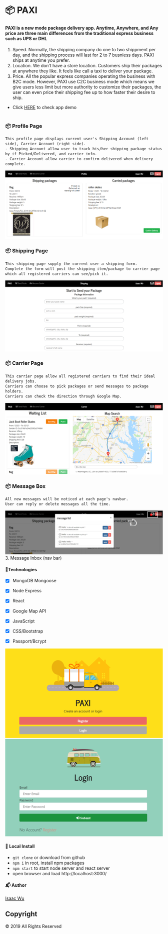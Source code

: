 # 📦 PAXI

#### PAXI is a new mode package delivery app. Anytime, Anywhere, and Any price are three main differences from the traditional express business such as UPS or DHL

1.	Speed. Normally, the shipping company do one to two shippment per day, and the shipping process will last for 2 to 7 busniess days. PAXI ships at anytime you prefer.
2.	Location. We don’t have a store location. Customers ship their packages at anywhere they like. It feels like call a taxi to deliver your package.
3.	Price. All the popular express companies operating the business with B2C mode. However, PAXI use C2C business mode which means we give users less limit but more authority to customize their packages, the user can even price their shipping fee up to how faster their desire to ship.


* Click  [HERE](https://paxi-express.herokuapp.com/)   to check app demo
#


### 📦 Profile Page
```
This profile page displays current user's Shipping Account (left side), Carrier Account (right side).
- Shipping Account allow user to track his/her shipping package status by if Picked/Delivered, and carrier info.
- Carrier Account allow carrier to confirm delivered when delivery complete.
```
![concert](./client/public/Snipaste_2019-04-29_00-55-23.png)

### 📦 Shipping Page
```
This shipping page supply the current user a shipping form.
Complete the form will post the shipping item/package to carrier page which all registered carriers can see/pick it.
```
![concert](./client/public/Snipaste_2019-04-29_00-55-40.png)

### 📦 Carrier Page
```
This carrier page allow all registered carriers to find their ideal delivery jobs.
Carriers can choose to pick packages or send messages to package holders.
Carriers can check the direction through Google Map.
```
![concert](./client/public/Snipaste_2019-04-29_00-56-54.png)

### 📦 Message Box
```
All new messages will be noticed at each page's navbar.
User can reply or delete messages all the time.
```
![concert](./client/public/Snipaste_2019-04-29_01-12-54.png)
3. Message Inbox (nav bar)

#### 🚛Technologies
- [x] MongoDB Mongoose
- [x] Node Express
- [x] React
- [x] Google Map API
- [x] JavaScript
- [x] CSS/Bootstrap
- [x] Passport/Bcrypt


![concert](./client/public/Snipaste_2019-04-29_00-54-24.png)
![concert](./client/public/Snipaste_2019-04-29_00-54-39.png)

#### 🚛 Local Install

* `git clone` or download from github
* `npm i` in root, install npm packages
* `npm start` to start node server and react server
* open browser and load http://localhost:3000/

#### 📬 Author

[Isaac Wu](https://github.com/squall2046)

## Copyright
© 2019 All Rights Reserved
